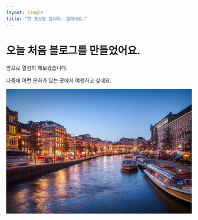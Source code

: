 ```yaml
---
layout: single
title: "첫 포스팅 입니다. 설레네요."
---
```


# 오늘 처음 블로그를 만들었어요.

앞으로 열심히 해보겠습니다.

나중에 이런 운하가 있는 곳에서 여행하고 싶네요.



![canal](../images/2022-10-10-first/canal.jpg)
